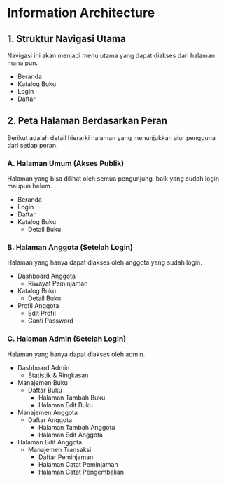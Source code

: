 # Information Architecture

## 1. Struktur Navigasi Utama
Navigasi ini akan menjadi menu utama yang dapat diakses dari halaman mana pun.
- Beranda
- Katalog Buku
- Login
- Daftar

## 2. Peta Halaman Berdasarkan Peran
Berikut adalah detail hierarki halaman yang menunjukkan alur pengguna dari setiap peran.
    
### A. Halaman Umum (Akses Publik)
Halaman yang bisa dilihat oleh semua pengunjung, baik yang sudah login maupun belum.
- Beranda 
- Login 
- Daftar 
- Katalog Buku
    - Detail Buku

### B. Halaman Anggota (Setelah Login)
Halaman yang hanya dapat diakses oleh anggota yang sudah login.
- Dashboard Anggota
    - Riwayat Peminjaman
- Katalog Buku
    - Detail Buku
- Profil Anggota
    - Edit Profil
    - Ganti Password
    
### C. Halaman Admin (Setelah Login)
Halaman yang hanya dapat diakses oleh admin.
-  Dashboard Admin 
    - Statistik & Ringkasan
- Manajemen Buku
    - Daftar Buku
        - Halaman Tambah Buku
        - Halaman Edit Buku
- Manajemen Anggota
    - Daftar Anggota
        - Halaman Tambah Anggota
        - Halaman Edit Anggota
- Halaman Edit Anggota
    - Manajemen Transaksi
        - Daftar Peminjaman
        - Halaman Catat Peminjaman
        - Halaman Catat Pengembalian 
